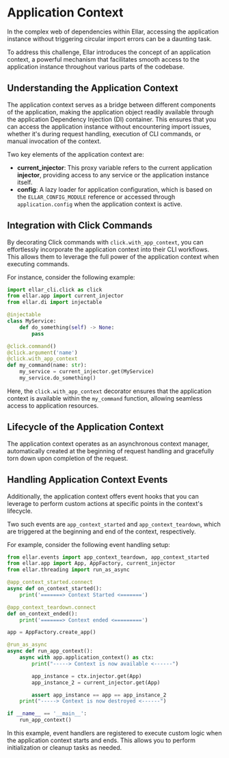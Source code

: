 # **Application Context**

In the complex web of dependencies within Ellar, 
accessing the application instance without triggering circular import errors can be a daunting task. 

To address this challenge, Ellar introduces the concept of an application context, 
a powerful mechanism that facilitates smooth access to the application instance throughout various parts of the codebase.

## **Understanding the Application Context**

The application context serves as a bridge between different components of the application, making the application object 
readily available through the application Dependency Injection (DI) container. This ensures that you can access the 
application instance without encountering import issues, whether it's during request handling, execution of CLI commands, 
or manual invocation of the context.

Two key elements of the application context are:

- **current_injector**: This proxy variable refers to the current application **injector**, providing access to any service or the application instance itself.
- **config**: A lazy loader for application configuration, which is based on the `ELLAR_CONFIG_MODULE` reference or accessed through `application.config` when the application context is active.

## **Integration with Click Commands**

By decorating Click commands with `click.with_app_context`, you can effortlessly incorporate the application context 
into their CLI workflows. This allows them to leverage the full power of the application context when executing commands.

For instance, consider the following example:

```python
import ellar_cli.click as click
from ellar.app import current_injector
from ellar.di import injectable

@injectable
class MyService:
    def do_something(self) -> None:
        pass

@click.command()
@click.argument('name')
@click.with_app_context
def my_command(name: str):
    my_service = current_injector.get(MyService)
    my_service.do_something()
```

Here, the `click.with_app_context` decorator ensures that the application context is available within the `my_command` function, 
allowing seamless access to application resources.

## **Lifecycle of the Application Context**

The application context operates as an asynchronous context manager, automatically created at 
the beginning of request handling and gracefully torn down upon completion of the request. 

## **Handling Application Context Events**

Additionally, the application context offers event hooks that you can leverage to perform custom actions at 
specific points in the context's lifecycle. 

Two such events are `app_context_started` and `app_context_teardown`, 
which are triggered at the beginning and end of the context, respectively.

For example, consider the following event handling setup:

```python
from ellar.events import app_context_teardown, app_context_started
from ellar.app import App, AppFactory, current_injector
from ellar.threading import run_as_async

@app_context_started.connect
async def on_context_started():
    print('=======> Context Started <=======')

@app_context_teardown.connect
def on_context_ended():
    print('=======> Context ended <=========')

app = AppFactory.create_app()

@run_as_async
async def run_app_context():
    async with app.application_context() as ctx:
        print("-----> Context is now available <------")

        app_instance = ctx.injector.get(App)
        app_instance_2 = current_injector.get(App)

        assert app_instance == app == app_instance_2
    print("-----> Context is now destroyed <------")

if __name__ == '__main__':
    run_app_context()
```

In this example, event handlers are registered to execute custom logic when the application context starts and ends. 
This allows you to perform initialization or cleanup tasks as needed.
